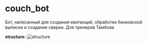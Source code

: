 # couch_bot
Бот, написанный для создания квитанций, обработки банковской выписки и создания сверки. Для тренеров Тамбова 

**structure:**
![structure](https://github.com/Soshinyaa/couch_bot/assets/123508105/74852b08-124a-44fe-a986-b9265b72b341)

